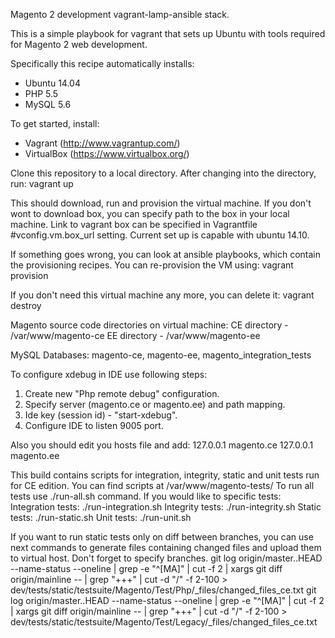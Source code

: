 Magento 2 development vagrant-lamp-ansible stack.

This is a simple playbook for vagrant that sets up Ubuntu with tools required for Magento 2 web development.

Specifically this recipe automatically installs:
- Ubuntu 14.04
- PHP 5.5
- MySQL 5.6

To get started, install:
- Vagrant (http://www.vagrantup.com/)
- VirtualBox (https://www.virtualbox.org/)

Clone this repository to a local directory. After changing into the directory, run:
    vagrant up

This should download, run and provision the virtual machine.
If you don't wont to download box, you can specify path to the box in your local machine.
Link to vagrant box can be specified in Vagrantfile #vconfig.vm.box_url setting. Current set up is capable with ubuntu 14.10.

If something goes wrong, you can look at ansible playbooks, which contain the provisioning recipes.
You can re-provision the VM using:
    vagrant provision

If you don't need this virtual machine any more, you can delete it:
    vagrant destroy

Magento source code directories on virtual machine:
CE directory - /var/www/magento-ce
EE directory - /var/www/magento-ee

MySQL Databases: magento-ce, magento-ee, magento_integration_tests

To configure xdebug in IDE use following steps:
1) Create new "Php remote debug" configuration.
2) Specify server (magento.ce or magento.ee) and path mapping.
3) Ide key (session id) - "start-xdebug".
4) Configure IDE to listen 9005 port.

Also you should edit you hosts file and add:
127.0.0.1    magento.ce
127.0.0.1    magento.ee

This build contains scripts for integration, integrity, static and unit tests run for CE edition.
You can find scripts at /var/www/magento-tests/
To run all tests use ./run-all.sh command.
If you would like to specific tests:
Integration tests: ./run-integration.sh
Integrity tests: ./run-integrity.sh
Static tests: ./run-static.sh
Unit tests: ./run-unit.sh

If you want to run static tests only on diff between branches, you can use next commands to generate files containing changed files and upload them to virtual host. Don't forget to specify branches.
git log origin/master..HEAD --name-status --oneline | grep -e "^[MA]" | cut -f 2 | xargs git diff origin/mainline -- | grep "+++" | cut -d "/" -f 2-100 > dev/tests/static/testsuite/Magento/Test/Php/_files/changed_files_ce.txt
git log origin/master..HEAD --name-status --oneline | grep -e "^[MA]" | cut -f 2 | xargs git diff origin/mainline -- | grep "+++" | cut -d "/" -f 2-100 > dev/tests/static/testsuite/Magento/Test/Legacy/_files/changed_files_ce.txt
